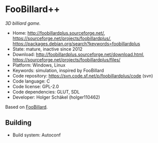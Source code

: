 # FooBillard++

_3D billiard game._

- Home: http://foobillardplus.sourceforge.net/, https://sourceforge.net/projects/foobillardplus/, https://packages.debian.org/search?keywords=foobillardplus
- State: mature, inactive since 2012
- Download: http://foobillardplus.sourceforge.net/download.html, https://sourceforge.net/projects/foobillardplus/files/
- Platform: Windows, Linux
- Keywords: simulation, inspired by FooBillard
- Code repository: https://svn.code.sf.net/p/foobillardplus/code (svn)
- Code language: C
- Code license: GPL-2.0
- Code dependencies: GLUT, SDL
- Developer: Holger Schäkel (holger110462)

Based on [FooBillard](foobillard.md).

## Building

- Build system: Autoconf